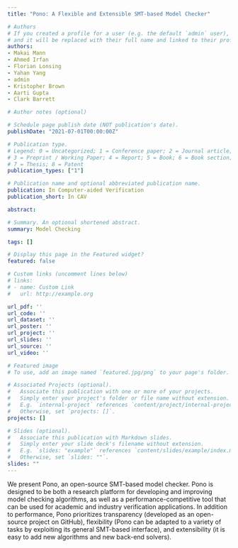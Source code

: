 ```yaml
---
title: "Pono: A Flexible and Extensible SMT-based Model Checker"

# Authors
# If you created a profile for a user (e.g. the default `admin` user), write the username (folder name) here 
# and it will be replaced with their full name and linked to their profile.
authors:
- Makai Mann
- Ahmed Irfan
- Florian Lonsing
- Yahan Yang
- admin
- Kristopher Brown
- Aarti Gupta
- Clark Barrett

# Author notes (optional)

# Schedule page publish date (NOT publication's date).
publishDate: "2021-07-01T00:00:00Z"

# Publication type.
# Legend: 0 = Uncategorized; 1 = Conference paper; 2 = Journal article;
# 3 = Preprint / Working Paper; 4 = Report; 5 = Book; 6 = Book section;
# 7 = Thesis; 8 = Patent
publication_types: ["1"]

# Publication name and optional abbreviated publication name.
publication: In Computer-aided Verification
publication_short: In CAV

abstract: 

# Summary. An optional shortened abstract.
summary: Model Checking

tags: []

# Display this page in the Featured widget?
featured: false

# Custom links (uncomment lines below)
# links:
# - name: Custom Link
#   url: http://example.org

url_pdf: ''
url_code: ''
url_dataset: ''
url_poster: ''
url_project: ''
url_slides: ''
url_source: ''
url_video: ''

# Featured image
# To use, add an image named `featured.jpg/png` to your page's folder. 

# Associated Projects (optional).
#   Associate this publication with one or more of your projects.
#   Simply enter your project's folder or file name without extension.
#   E.g. `internal-project` references `content/project/internal-project/index.md`.
#   Otherwise, set `projects: []`.
projects: []

# Slides (optional).
#   Associate this publication with Markdown slides.
#   Simply enter your slide deck's filename without extension.
#   E.g. `slides: "example"` references `content/slides/example/index.md`.
#   Otherwise, set `slides: ""`.
slides: ""
---
```



We present Pono, an open-source SMT-based model checker. Pono is designed to be both a research platform for developing and improving model checking algorithms, as well as a performance-competitive tool that can be used for academic and industry verification applications. In addition to performance, Pono prioritizes transparency (developed as an open-source project on GitHub), flexibility (Pono can be adapted to a variety of tasks by exploiting its general SMT-based interface), and extensibility (it is easy to add new algorithms and new back-end solvers).